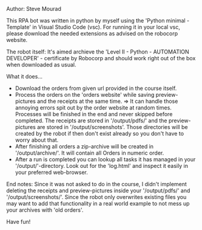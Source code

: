 Author: Steve Mourad 

This RPA bot was written in python by myself using the 'Python minimal - Template' in Visual Studio Code (vsc).
For running it in your local vsc, please download the needed extensions as advised on the robocorp website.

The robot itself:
It's aimed archieve the 'Level II - Python - AUTOMATION DEVELOPER' - certificate by Robocorp and should work right out of the box when downloaded as usual. 

What it does...

- Download the orders from given url provided in the course itself.
- Process the orders on the 'orders website' while saving preview-pictures and the    receipts at the same time.
  => It can handle those annoying errors spit out by the order website at random times. Processes will be finished in the end and never skipped before completed.
  The receipts are stored in '/output/pdfs/' and the preview-pictures are stored in '/output/screenshots'. Those directories will be created by the robot if then don't exist already so you
  don't have to worry about that.
- After finishing all orders a zip-archive will be created in '/output/archive/'. It will contain all Orders in numeric order.
- After a run is completed you can lookup all tasks it has managed in your '/output/'-directory. Look out for the 'log.html' and inspect it easily in your preferred web-browser.

End notes:
Since it was not asked to do in the course, I didn't implement deleting the receipts and preview-pictures inside your '/output/pdfs/' and '/output/screenshots/'. Since the robot only overwrites existing files you may want to add that functionality in a real world example to not mess up your archives with 'old orders'. 

Have fun!

 
 
